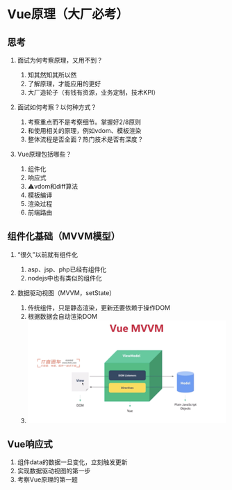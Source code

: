 # Vue原理（大厂必考）
## 思考
1. 面试为何考察原理，又用不到？
   1. 知其然知其所以然
   2. 了解原理，才能应用的更好
   3. 大厂造轮子（有钱有资源，业务定制，技术KPI）

2. 面试如何考察？以何种方式？
   1. 考察重点而不是考察细节。掌握好2/8原则
   2. 和使用相关的原理，例如vdom、模板渲染
   3. 整体流程是否全面？热门技术是否有深度？

3. Vue原理包括哪些？
    1. 组件化
    2. 响应式
    3. ⚠️vdom和diff算法
    4. 模板编译
    5. 渲染过程
    6. 前端路由
## 组件化基础（MVVM模型）
1. “很久”以前就有组件化
   1. asp、jsp、php已经有组件化
   2. nodejs中也有类似的组件化


2. 数据驱动视图（MVVM，setState）
   1. 传统组件，只是静态渲染，更新还要依赖于操作DOM
   2. 根据数据会自动渲染DOM
   3. ![图](./images/1.png)


## Vue响应式
1. 组件data的数据一旦变化，立刻触发更新
2. 实现数据驱动视图的第一步
3. 考察Vue原理的第一题
